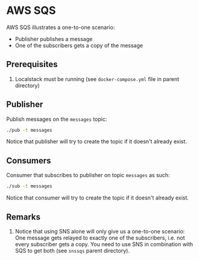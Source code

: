 # AWS SQS

AWS SQS illustrates a one-to-one scenario:

- Publisher publishes a message
- One of the subscribers gets a copy of the message

## Prerequisites

1. Localstack must be running (see `docker-compose.yml` file in parent directory)

## Publisher

Publish messages on the `messages` topic:

```sh
./pub -t messages
```

Notice that publisher will try to create the topic if it doesn't already exist.

## Consumers

Consumer that subscribes to publisher on topic `messages` as such:

```sh
./sub -t messages
```

Notice that consumer will try to create the topic if it doesn't already exist.

## Remarks

1. Notice that using SNS alone will only give us a one-to-one scenario:
   One message gets relayed to exactly one of the subscribers, i.e. not
   every subscriber gets a copy. You need to use SNS in combination with
   SQS to get both (see `snssqs` parent directory).

